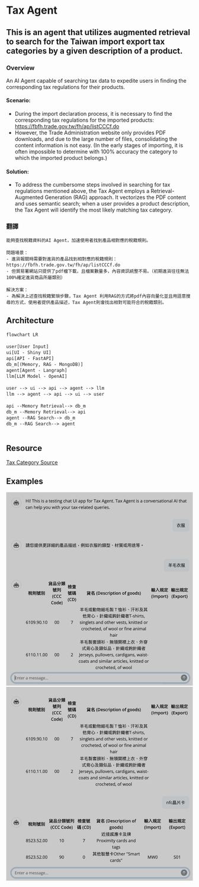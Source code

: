 # Tax Agent

## This is an agent that utilizes augmented retrieval to search for the Taiwan import export tax categories by a given description of a product.

### Overview
An AI Agent capable of searching tax data to expedite users in finding the corresponding tax regulations for their products.

#### Scenario:
-  During the import declaration process, it is necessary to find the corresponding tax regulations for the imported products: https://fbfh.trade.gov.tw/fh/ap/listCCCf.do
-  However, the Trade Administration website only provides PDF downloads, and due to the large number of files, consolidating the content information is not easy. (In the early stages of importing, it is often impossible to determine with 100% accuracy the category to which the imported product belongs.)

#### Solution:
- To address the cumbersome steps involved in searching for tax regulations mentioned above, the Tax Agent employs a Retrieval-Augmented Generation (RAG) approach. It vectorizes the PDF content and uses semantic search; when a user provides a product description, the Tax Agent will identify the most likely matching tax category.

### 翻譯
```
能夠查找稅籍資料的AI Agent，加速使用者找到產品相對應的稅籍規則。

問題場景：
- 進貨報關時需要對進貨的產品找到相對應的稅籍規則：https://fbfh.trade.gov.tw/fh/ap/listCCCf.do
- 但貿易署網站只提供了pdf檔下載，且檔案數量多，內容資訊統整不易。（初期進貨往往無法100%確定進貨商品所屬類別）

解決方案：
- 為解決上述查找稅籍繁瑣步驟，Tax Agent 利用RAG的方式將pdf內容向量化並且用語意搜尋的方式，使用者提供產品描述，Tax Agent則會找出相對可能符合的稅籍類別。
```

## Architecture
```mermaid
flowchart LR

user[User Input]
ui[UI - Shiny UI]
api[API - FastAPI]
db_m[(Memory, RAG - MongoDB)]
agent[Agent - Langraph]
llm[LLM Model - OpenAI]

user --> ui --> api --> agent --> llm
llm --> agent --> api --> ui --> user

api --Memory Retrieval--> db_m
db_m --Memory Retrieval--> api
agent --RAG Search--> db_m
db_m --RAG Search--> agent


```

## Resource
[Tax Category Source](https://fbfh.trade.gov.tw/fh/ap/listCCCf.do)


## Examples
![Example 1](img/example1.png)
![Example 2](img/example2.png)
